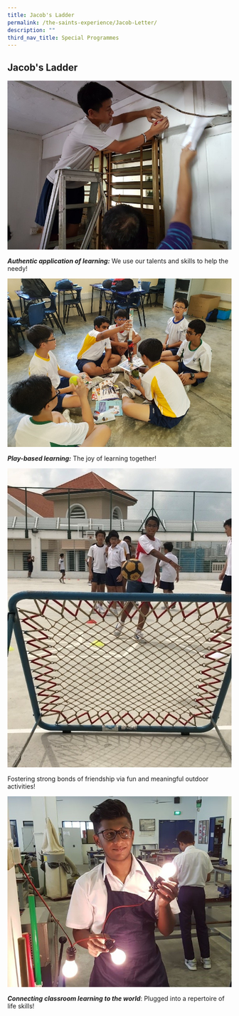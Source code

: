 ```yaml
---
title: Jacob's Ladder
permalink: /the-saints-experience/Jacob-Letter/
description: ""
third_nav_title: Special Programmes
---
```

## Jacob's Ladder

![](/images/JL1.jpeg)

**_Authentic application of learning:_** We use our talents and skills to help the needy!

![](/images/JL2.jpeg)

**_Play-based learning:_** The joy of learning together!

![](/images/JL3.jpeg)

Fostering strong bonds of friendship via fun and meaningful outdoor activities!

![](/images/JL4.jpeg)

_**Connecting classroom learning to the world**_: Plugged into a repertoire of life skills!